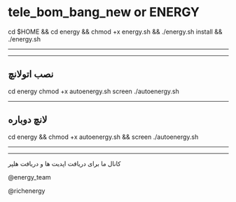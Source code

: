 # tele_bom_bang_new or ENERGY

cd $HOME && cd energy && chmod +x energy.sh && ./energy.sh install && ./energy.sh
________
*****************
نصب اتولانچ
--------------
cd energy 
chmod +x autoenergy.sh 
screen ./autoenergy.sh
*****************
لانچ دوباره
--------------
cd energy && chmod +x autoenergy.sh && screen ./autoenergy.sh

*****************
--------------
کانال ما برای دریافت اپدیت ها و دریافت هلپر

@energy_team

@richenergy
